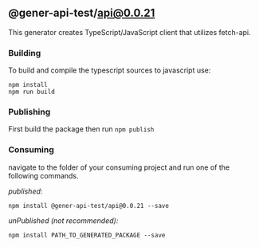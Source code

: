 ## @gener-api-test/api@0.0.21

This generator creates TypeScript/JavaScript client that utilizes fetch-api.

### Building

To build and compile the typescript sources to javascript use:
```
npm install
npm run build
```

### Publishing

First build the package then run ```npm publish```

### Consuming

navigate to the folder of your consuming project and run one of the following commands.

_published:_

```
npm install @gener-api-test/api@0.0.21 --save
```

_unPublished (not recommended):_

```
npm install PATH_TO_GENERATED_PACKAGE --save
